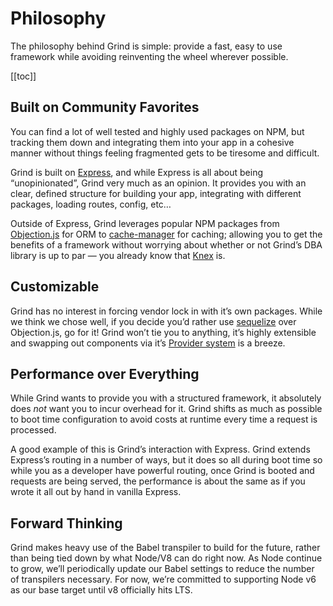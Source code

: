 # Philosophy

The philosophy behind Grind is simple: provide a fast, easy to use framework while avoiding reinventing the wheel wherever possible.

[[toc]]

## Built on Community Favorites

You can find a lot of well tested and highly used packages on NPM, but tracking them down and integrating them into your app in a cohesive manner without things feeling fragmented gets to be tiresome and difficult.

Grind is built on [Express](http://expressjs.com), and while Express is all about being “unopinionated”, Grind very much as an opinion. It provides you with an clear, defined structure for building your app, integrating with different packages, loading routes, config, etc…

Outside of Express, Grind leverages popular NPM packages from [Objection.js](https://www.npmjs.com/package/objection) for ORM to [cache-manager](https://www.npmjs.com/package/cache-manager) for caching; allowing you to get the benefits of a framework without worrying about whether or not Grind’s DBA library is up to par — you already know that [Knex](https://www.npmjs.com/package/knex) is.

## Customizable

Grind has no interest in forcing vendor lock in with it’s own packages. While we think we chose well, if you decide you’d rather use [sequelize](https://www.npmjs.com/package/sequelize) over Objection.js, go for it! Grind won’t tie you to anything, it’s highly extensible and swapping out components via it’s [Provider system](providers) is a breeze.

## Performance over Everything

While Grind wants to provide you with a structured framework, it absolutely does _not_ want you to incur overhead for it. Grind shifts as much as possible to boot time configuration to avoid costs at runtime every time a request is processed.

A good example of this is Grind’s interaction with Express. Grind extends Express’s routing in a number of ways, but it does so all during boot time so while you as a developer have powerful routing, once Grind is booted and requests are being served, the performance is about the same as if you wrote it all out by hand in vanilla Express.

## Forward Thinking

Grind makes heavy use of the Babel transpiler to build for the future, rather than being tied down by what Node/V8 can do right now. As Node continue to grow, we’ll periodically update our Babel settings to reduce the number of transpilers necessary. For now, we’re committed to supporting Node v6 as our base target until v8 officially hits LTS.
